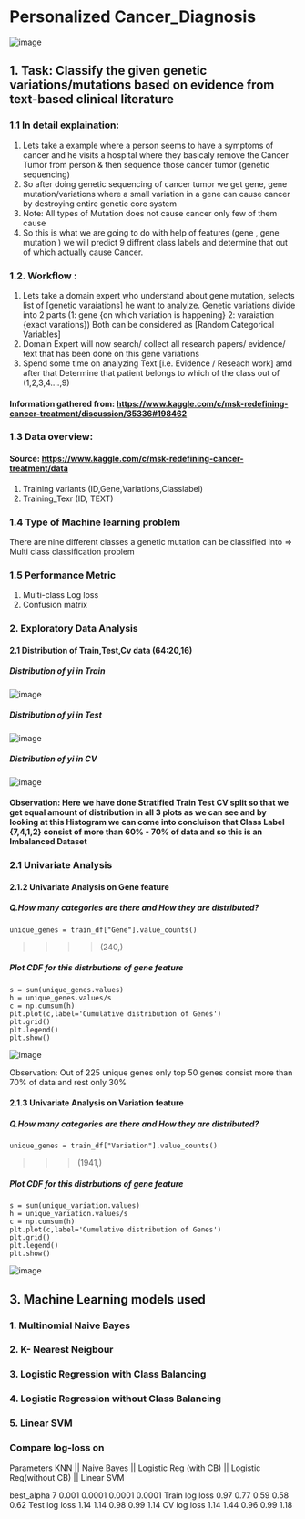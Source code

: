 # Personalized Cancer_Diagnosis

![image](https://user-images.githubusercontent.com/61958476/117837430-13631b00-b297-11eb-86c8-124fe2e4a490.png)

## 1. Task: Classify the given genetic variations/mutations based on evidence from text-based clinical literature

### 1.1 In detail explaination:
1. Lets take a example where a person seems to have a symptoms of cancer and he visits a hospital where they basicaly remove the Cancer Tumor from person & then sequence those cancer tumor (genetic sequencing)
2. So after doing genetic sequencing of cancer tumor we get gene, gene mutation/variations where a small variation in a gene can cause cancer by destroying entire genetic core system 
3. Note: All types of Mutation does not cause cancer only few of them cause
4. So this is what we are going to do with help of features (gene , gene mutation ) we will predict 9 diffrent class labels and determine that out of which actually cause Cancer.

### 1.2. Workflow :
 1. Lets take a domain expert who understand about gene mutation, selects list of [genetic varaiations] he want to analyize.
    Genetic variations divide into 2 parts (1: gene {on which variation is happening} 2: varaiation {exact varations})
    Both can be considered as [Random Categorical Variables]
 2. Domain Expert will now search/ collect all research papers/ evidence/ text that has been done on this
    gene variations
 3. Spend some time on analyzing Text [i.e. Evidence / Reseach work] amd after that Determine that patient
    belongs to which of the class out of (1,2,3,4....,9)
    
#### Information gathered from: https://www.kaggle.com/c/msk-redefining-cancer-treatment/discussion/35336#198462

### 1.3 Data overview:
#### Source: https://www.kaggle.com/c/msk-redefining-cancer-treatment/data
1. Training variants (ID,Gene,Variations,Classlabel)
2. Training_Texr (ID, TEXT)

### 1.4 Type of Machine learning problem
There are nine different classes a genetic mutation can be classified into => Multi class classification problem

### 1.5 Performance Metric
1. Multi-class Log loss
2. Confusion matrix

### 2. Exploratory Data Analysis 
#### 2.1 Distribution of Train,Test,Cv data  (64:20,16)

##### Distribution of yi in Train

![image](https://user-images.githubusercontent.com/61958476/117840331-ae5cf480-b299-11eb-833f-9b9ddc7ec0ae.png)

##### Distribution of yi in Test

![image](https://user-images.githubusercontent.com/61958476/117840724-0d226e00-b29a-11eb-9d67-056760d5e116.png)

##### Distribution of yi in CV
![image](https://user-images.githubusercontent.com/61958476/117840804-1c092080-b29a-11eb-95c6-113d7b64aa1e.png)

#### Observation: Here we have done Stratified Train Test CV split so that we get equal amount of distribution in all 3 plots as we can see and by looking at this Histogram we can come into concluison that Class Label {7,4,1,2} consist of more than 60% - 70% of data and so this is an Imbalanced Dataset 

### 2.1 Univariate Analysis
#### 2.1.2 Univariate Analysis on Gene feature

##### Q.How many categories are there and How they are distributed?
    unique_genes = train_df["Gene"].value_counts()
>>>> (240,)

##### Plot CDF for this distrbutions of gene feature
    s = sum(unique_genes.values)
    h = unique_genes.values/s
    c = np.cumsum(h)
    plt.plot(c,label='Cumulative distribution of Genes')
    plt.grid()
    plt.legend()
    plt.show()
    
![image](https://user-images.githubusercontent.com/61958476/118019833-0f0e2f00-b377-11eb-91f2-9831870be97b.png)

Observation: Out of 225 unique genes only top 50 genes consist more than 70% of data and rest only 30%

#### 2.1.3 Univariate Analysis on Variation feature

##### Q.How many categories are there and How they are distributed?
    unique_genes = train_df["Variation"].value_counts()
>>> (1941,)

##### Plot CDF for this distrbutions of gene feature
    s = sum(unique_variation.values)
    h = unique_variation.values/s
    c = np.cumsum(h)
    plt.plot(c,label='Cumulative distribution of Genes')
    plt.grid()
    plt.legend()
    plt.show()
    
![image](https://user-images.githubusercontent.com/61958476/118392874-7539d100-b659-11eb-8218-93ba92c78950.png)

## 3. Machine Learning models used
### 1. Multinomial Naive Bayes 
### 2. K- Nearest Neigbour
### 3. Logistic Regression with Class Balancing 
### 4.  Logistic Regression without Class Balancing  
### 5. Linear SVM

### Compare log-loss on
Parameters        KNN || Naive Bayes || Logistic Reg (with CB) || Logistic Reg(without CB) || Linear SVM

best_alpha         7       0.001           0.0001                    0.0001                    0.0001
Train log loss   0.97      0.77            0.59                      0.58                      0.62
Test log loss    1.14      1.14            0.98                      0.99                      1.14
CV log loss      1.14      1.44            0.96                      0.99                      1.18






